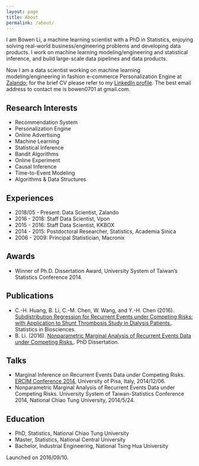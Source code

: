 ```yaml
---
layout: page
title: About
permalink: /about/
---
```


I am Bowen Li, a machine learning scientist with a PhD in Statistics, enjoying solving real-world business/engineering problems and developing data products. I work on machine learning modeling/engineering and statistical inference, and build large-scale data pipelines and data products.

Now I am a data scientist working on machine learning modeling/engineering in fashion e-commerce Personalization Engine at [Zalando](https://en.zalando.de/); for the brief CV please refer to my [LinkedIn profile](https://www.linkedin.com/in/bowenli0701/). The best email address to contact me is bowen0701 at gmail.com.

## Research Interests

- Recommendation System
- Personalization Engine
- Online Advertising
- Machine Learning
- Statistical Inference
- Bandit Algorithms
- Online Experiment
- Causal Inference
- Time-to-Event Modeling
- Algorithms & Data Structures

## Experiences

- 2018/05 - Present: Data Scientist, Zalando
- 2016 - 2018: Staff Data Scientist, Vpon
- 2015 - 2016: Staff Data Scientist, KKBOX
- 2014 - 2015: Postdoctoral Researcher, Statistics, Academia Sinica
- 2006 - 2009: Principal Statistician, Macronix

## Awards

- Winner of Ph.D. Dissertation Award, University System of Taiwan’s Statistics Conference 2014.

## Publications

- C.-H. Huang, B. Li, C.-M. Chen, W. Wang, and Y.-H. Chen (2016). [Subdistribution Regression for Recurrent Events under Competing Risks: with Application to Shunt Thrombosis Study in Dialysis Patients.](http://link.springer.com/article/10.1007/s12561-016-9161-0). Statistics in Biosciences.
- B. Li. (2016). [Nonparametric Marginal Analysis of Recurrent Events Data under Competing Risks.](https://arxiv.org/abs/1707.01822). PhD Dissertation.

## Talks

- Marginal Inference on Recurrent Events Data under Competing Risks. [ERCIM Conference 2014](http://cmstatistics.org/ERCIM2014/index.php), University of Pisa, Italy, 2014/12/06.
- Nonparametric Marginal Analysis of Recurrent Events Data under Competing Risks. University System of Taiwan-Statistics Conference 2014, National Chiao Tung University, 2014/5/24.

## Education

- PhD, Statistics, National Chiao Tung University
- Master, Statistics, National Central University
- Bachelor, Industrial Engineering, National Tsing Hua University

Launched on 2016/09/10.
